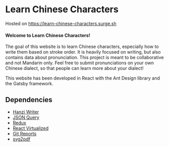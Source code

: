 # Learn Chinese Characters

Hosted on https://learn-chinese-characters.surge.sh

#### Welcome to Learn Chinese Characters!

The goal of this website is to learn Chinese characters, especially how to write them based on stroke order. It is heavily focused on writing, but also contains data about pronunciation. This project is meant to be collaborative and not Mandarin only. Feel free to submit pronunciations on your own Chinese dialect, so that people can learn more about your dialect!

This website has been developed in React with the Ant Design library and the Gatsby framework.

## Dependencies

* [Hanzi Writer](https://github.com/chanind/hanzi-writer)
* [JSON Query](https://github.com/auditassistant/json-query)
* [Redux](https://react-redux.js.org/)
* [React Virtualized](https://github.com/bvaughn/react-virtualized)
* [Git Reports](https://gitreports.com/)
* [svg2pdf](https://github.com/yWorks/svg2pdf.js/)